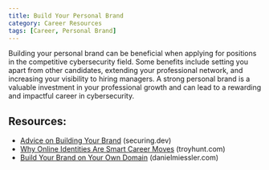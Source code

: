 ```yaml
---
title: Build Your Personal Brand
category: Career Resources
tags: [Career, Personal Brand]
---
```

Building your personal brand can be beneficial when applying for positions in the competitive cybersecurity field. Some benefits include setting you apart from other candidates, extending your professional network, and increasing your visibility to hiring managers. A strong personal brand is a valuable investment in your professional growth and can lead to a rewarding and impactful career in cybersecurity.

## Resources:

- [Advice on Building Your Brand](https://securing.dev/posts/breaking-into-infosec/#build-your-brand) (securing.dev)
- [Why Online Identities Are Smart Career Moves](https://www.troyhunt.com/why-online-identities-are-smart-career) (troyhunt.com)
- [Build Your Brand on Your Own Domain](https://danielmiessler.com/p/why-aspiring-influencers-should-build-their-brands-on-their-own-domains) (danielmiessler.com)

